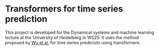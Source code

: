 # Transformers for time series prediction

This project is developed for the Dynamical systems and machine learning lecture at the University of Heidelberg in WS25. It uses the method proposed by [Wu et al.](https://arxiv.org/abs/2001.08317) for time series prediciotn using transformers.

